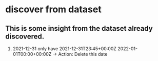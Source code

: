 # discover from dataset

## This is some insight from the dataset already discovered.

1. 2021-12-31 only have 2021-12-31T23:45+00:00Z	2022-01-01T00:00+00:00Z -> Action: Delete this date 
